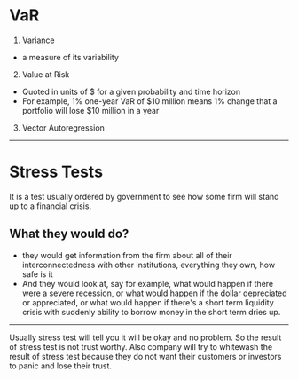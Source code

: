 # VaR
1. Variance
 - a measure of its variability
2. Value at Risk
 - Quoted in units of $ for a given probability and time horizon
 - For example, 1% one-year VaR of $10 million means 1% change that a portfolio will lose $10 million in a year
3. Vector Autoregression

----
# Stress Tests
It is a test usually ordered by government to see how some firm will stand up to a financial crisis.

## What they would do?
* they would get information from the firm about all of their interconnectedness with other institutions, everything they own, how safe is it
* And they would look at, say for example, what would happen if there were a severe recession, or what would happen if the dollar depreciated or appreciated, or what would happen if there's a short term liquidity crisis with suddenly ability to borrow money in the short term dries up.


----
Usually stress test will tell you it will be okay and no problem. So the result of stress test is not trust worthy. Also company will try to whitewash the result of stress test because they do not want their customers or investors to panic and lose their trust.

